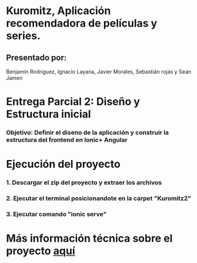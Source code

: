 # Kuromitz, Aplicación recomendadora de películas y series.

## Presentado por:

Benjamin Rodriguez, Ignacio Layana, Javier Morales, Sebastián rojas y Sean Jamen

# Entrega Parcial 2: Diseño y Estructura inicial

### Objetivo: Definir el diseno de la aplicación y construir la estructura del frontend en Ionic+ Angular

# Ejecución del proyecto

### 1. Descargar el zip del proyecto y extraer los archivos

### 2. Ejecutar el terminal posicionandote en la carpet "Kuromitz2"

### 3. Ejecutar comando "ionic serve"

# Más información técnica sobre el proyecto [aquí](https://github.com/Jembaminyeye/Kuromitz2/blob/master/readme.md)
